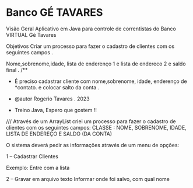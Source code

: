 # Banco GÉ  TAVARES

Visão Geral 
Aplicativo em Java para controle de correntistas do Banco  VIRTUAL  Gé Tavares 

Objetivos
Criar um processo para fazer o cadastro de clientes com os seguintes campos .

Nome,sobrenome,idade, lista de enderenço 1  e  lista de endereco 2  e  saldo final
.
/**
* É preciso cadastrar cliente com nome,sobrenome, idade, enderenço de
*contato.  e colocar salto da conta .

* @autor Rogerio Tavares . 2023 
* Treino Java,
  Espero que gostem !!

///
Através de um ArrayList criei um processo para fazer o cadastro de clientes com os seguintes campos:
CLASSE :  NOME, SOBRENOME, IDADE, LISTA DE ENDEREÇO E SALDO  (DA CONTA)

O sistema deverá pedir as informações através de um menu de opções:

1 – Cadastrar Clientes 

Exemplo:
Entre com a lista

2  – Gravar em arquivo texto
Informar onde foi salvo, com qual nome


